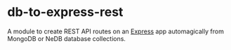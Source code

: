 # db-to-express-rest
A module to create REST API routes on an [Express](http://expressjs.com) app automagically from MongoDB or NeDB database collections.
